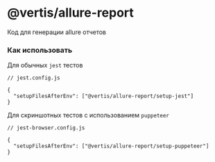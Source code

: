 # @vertis/allure-report

Код для генерации allure отчетов

### Как использовать

Для обычных `jest` тестов

```
// jest.config.js

{
  "setupFilesAfterEnv": ["@vertis/allure-report/setup-jest"]
}
```

Для скриншотных тестов с использованием `puppeteer`

```
// jest-browser.config.js

{
  "setupFilesAfterEnv": ["@vertis/allure-report/setup-puppeteer"]
}
```